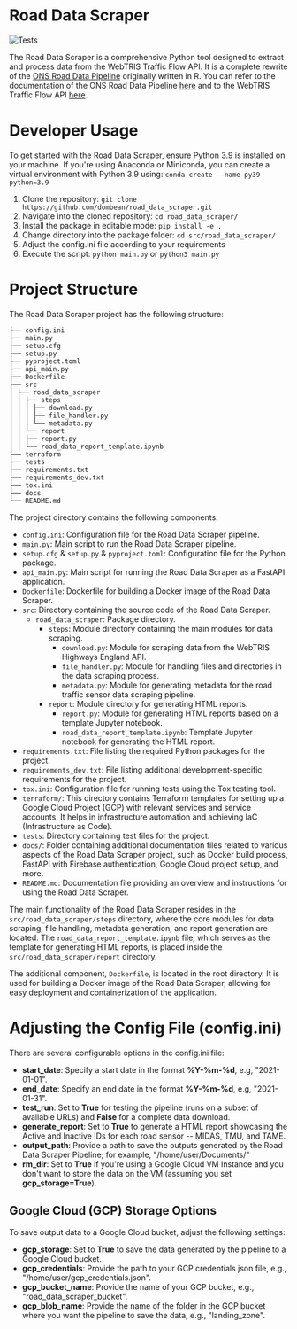 # Road Data Scraper

![Tests](https://github.com/dombean/road_data_scraper/actions/workflows/road_scraper.yml/badge.svg)

The Road Data Scraper is a comprehensive Python tool designed to extract and process data from the WebTRIS Traffic Flow API. It is a complete rewrite of the [ONS Road Data Pipeline](https://github.com/datasciencecampus/road-data-dump/tree/r-pipeline) originally written in R. You can refer to the documentation of the ONS Road Data Pipeline [here](https://datasciencecampus.github.io/road-data-pipeline-documentation/) and to the WebTRIS Traffic Flow API [here](https://webtris.highwaysengland.co.uk/api/swagger/ui/index).

# Developer Usage

To get started with the Road Data Scraper, ensure Python 3.9 is installed on your machine. If you're using Anaconda or Miniconda, you can create a virtual environment with Python 3.9 using: `conda create --name py39 python=3.9`

1) Clone the repository: `git clone https://github.com/dombean/road_data_scraper.git`
2) Navigate into the cloned repository: `cd road_data_scraper/`
3) Install the package in editable mode: `pip install -e .`
4) Change directory into the package folder: `cd src/road_data_scraper/`
5) Adjust the config.ini file according to your requirements
6) Execute the script: `python main.py` or `python3 main.py`

# Project Structure

The Road Data Scraper project has the following structure:

```
├── config.ini
├── main.py
├── setup.cfg
├── setup.py
├── pyproject.toml
├── api_main.py
├── Dockerfile
├── src
│ ├── road_data_scraper
│ │ ├── steps
│ │ │ ├── download.py
│ │ │ ├── file_handler.py
│ │ │ └── metadata.py
│ │ └── report
│ │ ├── report.py
│ │ └── road_data_report_template.ipynb
├── terraform
├── tests
├── requirements.txt
├── requirements_dev.txt
├── tox.ini
├── docs
└── README.md
```

The project directory contains the following components:

- `config.ini`: Configuration file for the Road Data Scraper pipeline.
- `main.py`: Main script to run the Road Data Scraper pipeline.
- `setup.cfg` & `setup.py` & `pyproject.toml`: Configuration file for the Python package.
- `api_main.py`: Main script for running the Road Data Scraper as a FastAPI application.
- `Dockerfile`: Dockerfile for building a Docker image of the Road Data Scraper.
- `src`: Directory containing the source code of the Road Data Scraper.
  - `road_data_scraper`: Package directory.
    - `steps`: Module directory containing the main modules for data scraping.
      - `download.py`: Module for scraping data from the WebTRIS Highways England API.
      - `file_handler.py`: Module for handling files and directories in the data scraping process.
      - `metadata.py`: Module for generating metadata for the road traffic sensor data scraping pipeline.
    - `report`: Module directory for generating HTML reports.
      - `report.py`: Module for generating HTML reports based on a template Jupyter notebook.
      - `road_data_report_template.ipynb`: Template Jupyter notebook for generating the HTML report.
- `requirements.txt`: File listing the required Python packages for the project.
- `requirements_dev.txt`: File listing additional development-specific requirements for the project.
- `tox.ini`: Configuration file for running tests using the Tox testing tool.
- `terraform/`: This directory contains Terraform templates for setting up a Google Cloud Project (GCP) with relevant services and service accounts. It helps in infrastructure automation and achieving IaC (Infrastructure as Code).
- `tests`: Directory containing test files for the project.
- `docs/`: Folder containing additional documentation files related to various aspects of the Road Data Scraper project, such as Docker build process, FastAPI with Firebase authentication, Google Cloud project setup, and more.
- `README.md`: Documentation file providing an overview and instructions for using the Road Data Scraper.

The main functionality of the Road Data Scraper resides in the `src/road_data_scraper/steps` directory, where the core modules for data scraping, file handling, metadata generation, and report generation are located. The `road_data_report_template.ipynb` file, which serves as the template for generating HTML reports, is placed inside the `src/road_data_scraper/report` directory.

The additional component, `Dockerfile`, is located in the root directory. It is used for building a Docker image of the Road Data Scraper, allowing for easy deployment and containerization of the application.


# Adjusting the Config File (config.ini)

There are several configurable options in the config.ini file:

- __start_date__: Specify a start date in the format __%Y-%m-%d__, e.g, "2021-01-01".
- __end_date__: Specify an end date in the format __%Y-%m-%d__, e.g, "2021-01-31".
- __test_run__: Set to __True__ for testing the pipeline (runs on a subset of available URLs) and __False__ for a complete data download.
- __generate_report__: Set to __True__ to generate a HTML report showcasing the Active and Inactive IDs for each road sensor -- MIDAS, TMU, and TAME.
- __output_path__: Provide a path to save the outputs generated by the Road Data Scraper Pipeline; for example, "/home/user/Documents/"
- __rm_dir__: Set to __True__ if you're using a Google Cloud VM Instance and you don't want to store the data on the VM (assuming you set __gcp_storage=True__).

## Google Cloud (GCP) Storage Options

To save output data to a Google Cloud bucket, adjust the following settings:

- __gcp_storage__: Set to __True__ to save the data generated by the pipeline to a Google Cloud bucket.
- __gcp_credentials__: Provide the path to your GCP credentials json file, e.g., "/home/user/gcp_credentials.json".
- __gcp_bucket_name__: Provide the name of your GCP bucket, e.g., "road_data_scraper_bucket".
- __gcp_blob_name__: Provide the name of the folder in the GCP bucket where you want the pipeline to save the data, e.g., "landing_zone".
